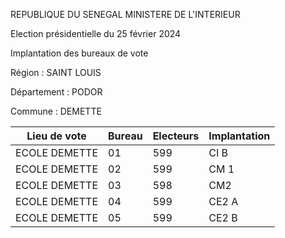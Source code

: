 REPUBLIQUE DU SENEGAL MINISTERE DE L'INTERIEUR

Election présidentielle du 25 février 2024

Implantation des bureaux de vote

Région : SAINT LOUIS

Département : PODOR

Commune : DEMETTE

| Lieu de vote | Bureau | Electeurs | Implantation |
| - | - | - | - |
| ECOLE DEMETTE | 01 | 599 | CI B |
| ECOLE DEMETTE | 02 | 599 | CM 1 |
| ECOLE DEMETTE | 03 | 598 | CM2 |
| ECOLE DEMETTE | 04 | 599 | CE2 A |
| ECOLE DEMETTE | 05 | 599 | CE2 B |

<!-- PageNumber="5/32" -->
